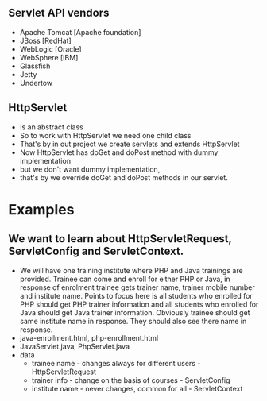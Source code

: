 ## Servlet API vendors
- Apache Tomcat [Apache foundation]
- JBoss [RedHat]
- WebLogic [Oracle]
- WebSphere [IBM]
- Glassfish
- Jetty
- Undertow

## HttpServlet
- is an abstract class
- So to work with HttpServlet we need one child class
- That's by in out project we create servlets and extends HttpServlet
- Now HttpServlet has doGet and doPost method with dummy implementation
- but we don't want dummy implementation,
- that's by we override doGet and doPost methods in our servlet.


# Examples
## We want to learn about HttpServletRequest, ServletConfig and ServletContext.
  - We will have one training institute where PHP and Java trainings are provided.
  Trainee can come and enroll for either PHP or Java, in response of enrolment
  trainee gets trainer name, trainer mobile number and institute name.
  Points to focus here is all students who enrolled for PHP should get PHP
  trainer information and all students who enrolled for Java should get Java
  trainer information. Obviously trainee should get same institute name in
  response. They should also see there name in response.
  - java-enrollment.html, php-enrollment.html
  - JavaServlet.java, PhpServlet.java
  - data
    - trainee name - changes always for different users - HttpServletRequest
    - trainer info - change on the basis of courses - ServletConfig
    - institute name - never changes, common for all - ServletContext

